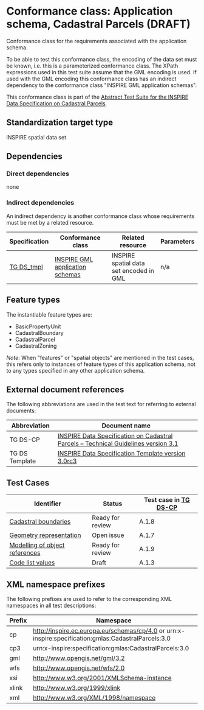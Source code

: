 # Conformance class: Application schema, Cadastral Parcels (DRAFT)

Conformance class for the requirements associated with the application schema. 

To be able to test this conformance class, the encoding of the data set must be known, i.e. this is a parameterized conformance class. The XPath expressions used in this test suite assume that the GML encoding is used. If used with the GML encoding this conformance class has an indirect dependency to the conformance class "INSPIRE GML application schemas".

This conformance class is part of the [Abstract Test Suite for the INSPIRE Data Specification on Cadastral Parcels](http://inspire.ec.europa.eu/id/ats/data-cp/3.1).

## Standardization target type

INSPIRE spatial data set

## Dependencies

### Direct dependencies

none

### Indirect dependencies

An indirect dependency is another conformance class whose requirements must be met by a related resource.

| Specification | Conformance class | Related resource | Parameters |
| ------------- | ----------------- | ---------------- | ---------- |
| [TG DS_tmpl](http://inspire.ec.europa.eu/id/ats/data/3.0rc3/reference-systems/README#ref_TG_DS_tmpl) | [INSPIRE GML application schemas](http://inspire.ec.europa.eu/id/ats/data/3.0rc3/schemas) | INSPIRE spatial data set encoded in GML | n/a |
 
## Feature types <a name="feature-types"></a>

The instantiable feature types are:

* BasicPropertyUnit
* CadastralBoundary
* CadastralParcel
* CadastralZoning

*Note*: When "features" or "spatial objects" are mentioned in the test cases, this refers only to instances of feature types of this application schema, not to any types specified in any other application schema.

## External document references

The following abbreviations are used in the test text for referring to external documents:

Abbreviation                     | Document name
-------------------------------- | --------------------------------------------------
TG DS-CP <a name="ref_TG_DS_HY"></a>   | [INSPIRE Data Specification on Cadastral Parcels – Technical Guidelines version 3.1](http://inspire.ec.europa.eu/documents/Data_Specifications/INSPIRE_DataSpecification_CP_v3.1.pdf)
TG DS Template <a name="ref_TG_DS_tmpl"></a>   | [INSPIRE Data Specification Template version 3.0rc3](http://inspire.jrc.ec.europa.eu/documents/Data_Specifications/INSPIRE_DataSpecification_Template_v3.0rc3.pdf)

## Test Cases

| Identifier                                                        | Status   | Test case in [TG DS-CP](#ref_TG_DS_CP)  |
| ----------------------------------------------------------------- | -------- | ------------ |
| [Cadastral boundaries](http://inspire.ec.europa.eu/id/ats/data-cp/3.1/cp-as/cadastralBoundaries)  | Ready for review  | A.1.8  |
| [Geometry representation](http://inspire.ec.europa.eu/id/ats/data-cp/3.1/cp-as/geometryRepresentation)  | Open issue  | A.1.7  |
| [Modelling of object references](http://inspire.ec.europa.eu/id/ats/data-cp/3.1/cp-as/mor)  | Ready for review  | A.1.9  |
| [Code list values](http://inspire.ec.europa.eu/id/ats/data-cp/3.1/cp-as/code-list-values)  | Draft  | A.1.3  |

## XML namespace prefixes <a name="namespaces"></a>

The following prefixes are used to refer to the corresponding XML namespaces in all test descriptions:

Prefix         | Namespace
-------------- | -------------------------------------------------
cp            | http://inspire.ec.europa.eu/schemas/cp/4.0 or urn:x-inspire:specification:gmlas:CadastralParcels:3.0
cp3            | urn:x-inspire:specification:gmlas:CadastralParcels:3.0
gml            | http://www.opengis.net/gml/3.2
wfs            | http://www.opengis.net/wfs/2.0
xsi            | http://www.w3.org/2001/XMLSchema-instance
xlink          | http://www.w3.org/1999/xlink
xml            | http://www.w3.org/XML/1998/namespace
